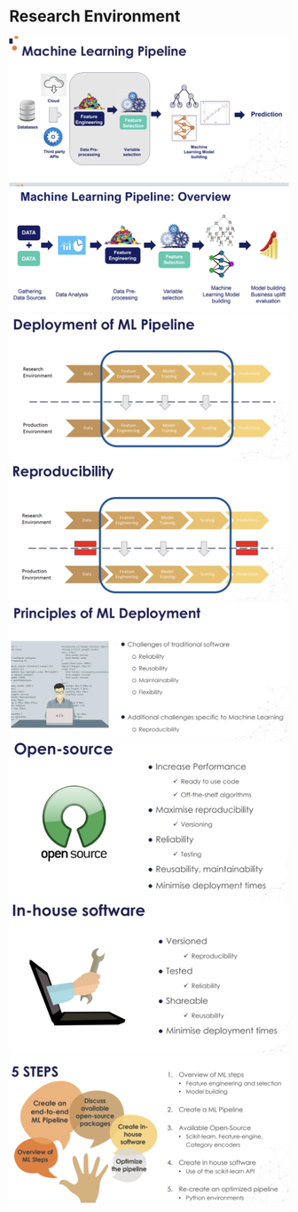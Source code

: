 # Research Environment

<img src="../images/RE_1.png">
<img src="../images/RE_0.png">
<img src="../images/RE_2.png">
<img src="../images/RE_3.png">
<img src="../images/RE_4.png">
<img src="../images/RE_5.png">
<img src="../images/RE_6.png">
<img src="../images/RE_7.png">

